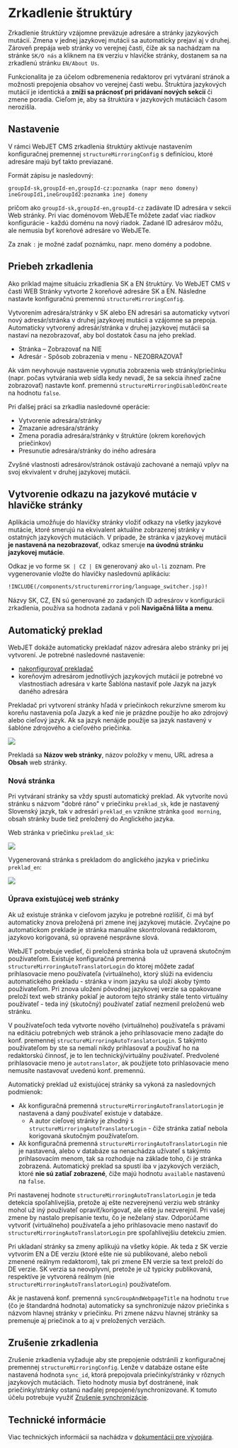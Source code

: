 # Zrkadlenie štruktúry

Zrkadlenie štruktúry vzájomne preväzuje adresáre a stránky jazykových mutácií. Zmena v jednej jazykovej mutácii sa automaticky prejaví aj v druhej. Zároveň prepája web stránky vo verejnej časti, čiže ak sa nachádzam na stránke ```SK/O nás``` a kliknem na ```EN``` verziu v hlavičke stránky, dostanem sa na zrkadlenú stránku ```EN/About Us```.

Funkcionalita je za účelom odbremenenia redaktorov pri vytváraní stránok a možnosti prepojenia obsahov vo verejnej časti webu. Štruktúra jazykových mutácií je identická a **zníži sa  prácnosť pri pridávaní nových sekcií** či zmene poradia. Cieľom je, aby sa štruktúra v jazykových mutáciách časom nerozišla.

## Nastavenie

V rámci WebJET CMS zrkadlenia štruktúry aktivuje nastavením konfiguračnej premennej ```structureMirroringConfig``` s definíciou, ktoré adresáre majú byť takto previazané.

Formát zápisu je nasledovný:

```
groupId-sk,groupId-en,groupId-cz:poznamka (napr meno domeny)
ineGroupId1,ineGroupId2:poznamka inej domeny
```

pričom ako ```groupId-sk,groupId-en,groupId-cz``` zadávate ID adresára v sekcii Web stránky. Pri viac doménovom WebJETe môžete zadať viac riadkov konfigurácie - každú doménu na nový riadok. Zadané ID adresárov môžu, ale nemusia byť koreňové adresáre vo WebJETe.

Za znak ```:``` je možné zadať poznámku, napr. meno domény a podobne.

## Priebeh zrkadlenia

Ako príklad majme situáciu zrkadlenia SK a EN štruktúry. Vo WebJET CMS v časti WEB Stránky vytvorte 2 koreňové adresáre SK a EN. Následne nastavte konfiguračnú premennú ```structureMirroringConfig```.

Vytvorením adresára/stránky v SK alebo EN adresári sa automaticky vytvorí nový adresár/stránka v druhej jazykovej mutácii a vzájomne sa prepoja. Automaticky vytvorený adresár/stránka v druhej jazykovej mutácii sa nastaví na nezobrazovať, aby bol dostatok času na jeho preklad.

- Stránka – Zobrazovať na NIE
- Adresár - Spôsob zobrazenia v menu - NEZOBRAZOVAŤ

Ak vám nevyhovuje nastavenie vypnutia zobrazenia web stránky/priečinku (napr. počas vytvárania web sídla kedy nevadí, že sa sekcia ihneď začne zobrazovať) nastavte konf. premennú `structureMirroringDisabledOnCreate` na hodnotu `false`.

Pri ďalšej práci sa zrkadlia nasledovné operácie:

- Vytvorenie adresára/stránky
- Zmazanie adresára/stránky
- Zmena poradia adresára/stránky v štruktúre (okrem koreňových priečinkov)
- Presunutie adresára/stránky do iného adresára

Zvyšné vlastnosti adresárov/stránok ostávajú zachované a nemajú vplyv na svoj ekvivalent v druhej jazykovej mutácii.

## Vytvorenie odkazu na jazykové mutácie v hlavičke stránky

Aplikácia umožňuje do hlavičky stránky vložiť odkazy na všetky jazykové mutácie, ktoré smerujú na ekvivalent aktuálne zobrazenej stránky v ostatných jazykových mutáciách. V prípade, že stránka v jazykovej mutácii **je nastavená na nezobrazovať**, odkaz smeruje **na úvodnú stránku jazykovej mutácie**.

Odkaz je vo forme ```SK | CZ | EN``` generovaný ako ```ul-li``` zoznam. Pre vygenerovanie vložte do hlavičky nasledovnú aplikáciu:

```html
!INCLUDE(/components/structuremirroring/language_switcher.jsp)!
```

Názvy SK, CZ, EN sú generované zo zadaných ID adresárov v konfigurácii zrkadlenia, používa sa hodnota zadaná v poli **Navigačná lišta a menu**.

## Automatický preklad

WebJET dokáže automaticky prekladať názov adresára alebo stránky pri jej vytvorení. Je potrebné nasledovné nastavenie:

- [nakonfigurovať prekladač](../../../admin/setup/translation.md)
- koreňovým adresárom jednotlivých jazykových mutácií je potrebné vo vlastnostiach adresára v karte Šablóna nastaviť pole Jazyk na jazyk daného adresára

Prekladač pri vytvorení stránky hľadá v priečinkoch rekurzívne smerom ku koreňu nastavenia poľa Jazyk a keď nie je prázdne použije ho ako zdrojový alebo cieľový jazyk. Ak sa jazyk nenájde použije sa jazyk nastavený v šablóne zdrojového a cieľového priečinka.

![](./language.png)

Prekladá sa **Názov web stránky**, názov položky v menu, URL adresa a **Obsah** web stránky.

### Nová stránka

Pri vytváraní stránky sa vždy spustí automatický preklad. Ak vytvoríte novú stránku s názvom "dobré ráno" v priečinku `preklad_sk`, kde je nastavený Slovenský jazyk, tak v adresári `preklad_en` vznikne stránka `good morning`, obsah stránky bude tiež preložený do Anglického jazyka.

Web stránka v priečinku `preklad_sk`:

![](./doc-sk.png)

Vygenerovaná stránka s prekladom do anglického jazyka v priečinku `preklad_en`:

![](./doc-en.png)

### Úprava existujúcej web stránky

Ak už existuje stránka v cieľovom jazyku je potrebné rozlíšiť, či má byť automaticky znova preložená pri zmene inej jazykovej mutácie. Zvyčajne po automatickom preklade je stránka manuálne skontrolovaná redaktorom, jazykovo korigovaná, sú opravené nesprávne slová.

WebJET potrebuje vedieť, či preložená stránka bola už upravená skutočným používateľom. Existuje konfiguračná premenná `structureMirroringAutoTranslatorLogin` do ktorej môžete zadať prihlasovacie meno používateľa (virtuálneho), ktorý slúži na evidenciu automatického prekladu - stránka v inom jazyku sa uloží akoby týmto používateľom. Pri znova uložení pôvodnej jazykovej verzie sa opakovane preloží text web stránky pokiaľ je autorom tejto stránky stále tento virtuálny používateľ - teda iný (skutočný) používateľ zatiaľ nezmenil preloženú web stránku.

V používateľoch teda vytvorte nového (virtuálneho) používateľa s právami na editáciu potrebných web stránok a jeho prihlasovacie meno zadajte do konf. premennej `structureMirroringAutoTranslatorLogin`. S takýmto používateľom by ste sa nemali nikdy prihlasovať a používať ho na redaktorskú činnosť, je to len technický/virtuálny používateľ. Predvolené prihlasovacie meno je `autotranslator`, ak použijete toto prihlasovacie meno nemusíte nastavovať uvedenú konf. premennú.

Automatický preklad už existujúcej stránky sa vykoná za nasledovných podmienok:

- Ak konfiguračná premenná `structureMirroringAutoTranslatorLogin` je nastavená a daný používateľ existuje v databáze.
  - A autor cieľovej stránky je zhodný s `structureMirroringAutoTranslatorLogin` - čiže stránka zatiaľ nebola korigovaná skutočným používateľom.
- Ak konfiguračná premenná `structureMirroringAutoTranslatorLogin` nie je nastavená, alebo v databáze sa nenachádza užívateľ s takýmto prihlasovacím menom, tak sa rozhoduje na základe toho, či je stránka zobrazená. Automatický preklad sa spustí iba v jazykových verziách, ktoré **nie sú zatiaľ zobrazené**, čiže majú hodnotu `available` nastavenú na `false`.

Pri nastavenej hodnote `structureMirroringAutoTranslatorLogin` je teda detekcia spoľahlivejšia, pretože aj ešte nezverejnenú verziu web stránky mohol už iný používateľ opraviť/korigovať, ale ešte ju nezverejnil. Pri vašej zmene by nastalo prepísanie textu, čo je neželaný stav. Odporúčame vytvoriť (virtuálneho) používateľa a jeho prihlasovacie meno nastaviť do `structureMirroringAutoTranslatorLogin` pre spoľahlivejšiu detekciu zmien.

Pri ukladaní stránky sa zmeny aplikujú na všetky kópie. Ak teda z SK verzie vytvorím EN a DE verziu (ktoré ešte nie sú publikované, alebo neboli zmenené reálnym redaktorom), tak pri zmene EN verzie sa text preloží do DE verzie. SK verzia sa neovplyvní, pretože je už typicky publikovaná, respektíve je vytvorená reálnym (nie `structureMirroringAutoTranslatorLogin`) používateľom.

Ak je nastavená konf. premenná `syncGroupAndWebpageTitle` na hodnotu `true` (čo je štandardná hodnota) automaticky sa synchronizuje názov priečinka s názvom hlavnej stránky v priečinku. Pri zmene názvu hlavnej stránky sa premenuje aj priečinok a to aj v preložených verziách.

## Zrušenie zrkadlenia

Zrušenie zrkadlenia vyžaduje aby ste prepojenie odstránili z konfiguračnej premennej ```structureMirroringConfig```. Lenže v databáze ostane ešte nastavená hodnota `sync_id`, ktorá prepojovala priečinky/stránky v rôznych jazykových mutáciách. Tieto hodnoty musia byť dostránené, inak priečinky/stránky ostanú naďalej prepojené/synchronizované. K tomuto účelu potrebuje využiť [Zrušenie synchronizácie](../clone-structure/README.md#zrušenie-synchronizácie).

## Technické informácie

Viac technických informácií sa nachádza v [dokumentácii pre vývojára](../../../developer/apps/docmirroring.md).